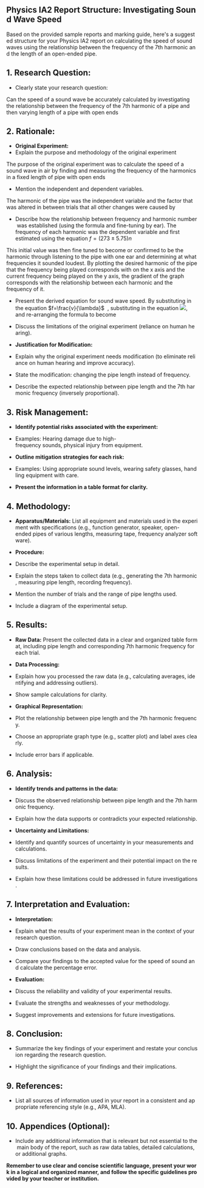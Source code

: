 ## Physics IA2 Report Structure: Investigating Sound Wave Speed

Based on the provided sample reports and marking guide, here's a suggested structure for your Physics IA2 report on calculating the speed of sound waves using the relationship between the frequency of the 7th harmonic and the length of an open-ended pipe.

## 1. Research Question:

- Clearly state your research question:

Can the speed of a sound wave be accurately calculated by investigating the relationship between the frequency of the 7th harmonic of a pipe and then varying length of a pipe with open ends

## 2. Rationale:

- **Original Experiment:**
- Explain the purpose and methodology of the original experiment

 The purpose of the original experiment was to calculate the speed of a sound wave in air by finding and measuring the frequency of the harmonics in a fixed length of pipe with open ends

- Mention the independent and dependent variables.

The harmonic of the pipe was the independent variable and the factor that was altered in between trials that all other changes were caused by
- Describe how the relationship between frequency and harmonic number was established (using the formula and fine-tuning by ear).
The frequency of each harmonic was the dependent variable and first estimated using the equation $f=(273\pm5.75)n$ 

This initial value was then fine tuned to become or confirmed to be the harmonic through listening to the pipe with one ear and determining at what frequencies it sounded loudest. By plotting the desired harmonic of the pipe that the frequency being played corresponds with on the x axis and the current frequency being played on the y axis, the gradient of the graph corresponds with the relationship between each harmonic and the frequency of it.
 
 - Present the derived equation for sound wave speed.
By substituting in the equation $f=\frac{v}{\lambda}$  , substituting in the equation ![](file:///C:/Users/CRACKH~1/AppData/Local/Temp/msohtmlclip1/01/clip_image004.png), and re-arranging the formula to become
- Discuss the limitations of the original experiment (reliance on human hearing).

- **Justification for Modification:**

- Explain why the original experiment needs modification (to eliminate reliance on human hearing and improve accuracy).

- State the modification: changing the pipe length instead of frequency.

- Describe the expected relationship between pipe length and the 7th harmonic frequency (inversely proportional).


## 3. Risk Management:

- **Identify potential risks associated with the experiment:**

- Examples: Hearing damage due to high-frequency sounds, physical injury from equipment.

- **Outline mitigation strategies for each risk:**

- Examples: Using appropriate sound levels, wearing safety glasses, handling equipment with care.

- **Present the information in a table format for clarity.**


## 4. Methodology:

- **Apparatus/Materials:** List all equipment and materials used in the experiment with specifications (e.g., function generator, speaker, open-ended pipes of various lengths, measuring tape, frequency analyzer software).

- **Procedure:**

- Describe the experimental setup in detail.

- Explain the steps taken to collect data (e.g., generating the 7th harmonic, measuring pipe length, recording frequency).

- Mention the number of trials and the range of pipe lengths used.

- Include a diagram of the experimental setup.


## 5. Results:

- **Raw Data:** Present the collected data in a clear and organized table format, including pipe length and corresponding 7th harmonic frequency for each trial.

- **Data Processing:**

- Explain how you processed the raw data (e.g., calculating averages, identifying and addressing outliers).

- Show sample calculations for clarity.

- **Graphical Representation:**

- Plot the relationship between pipe length and the 7th harmonic frequency.

- Choose an appropriate graph type (e.g., scatter plot) and label axes clearly.

- Include error bars if applicable.


## 6. Analysis:

- **Identify trends and patterns in the data:**

- Discuss the observed relationship between pipe length and the 7th harmonic frequency.

- Explain how the data supports or contradicts your expected relationship.

- **Uncertainty and Limitations:**

- Identify and quantify sources of uncertainty in your measurements and calculations.

- Discuss limitations of the experiment and their potential impact on the results.

- Explain how these limitations could be addressed in future investigations.


## 7. Interpretation and Evaluation:

- **Interpretation:**

- Explain what the results of your experiment mean in the context of your research question.

- Draw conclusions based on the data and analysis.

- Compare your findings to the accepted value for the speed of sound and calculate the percentage error.

- **Evaluation:**

- Discuss the reliability and validity of your experimental results.

- Evaluate the strengths and weaknesses of your methodology.

- Suggest improvements and extensions for future investigations.


## 8. Conclusion:

- Summarize the key findings of your experiment and restate your conclusion regarding the research question.

- Highlight the significance of your findings and their implications.


## 9. References:

- List all sources of information used in your report in a consistent and appropriate referencing style (e.g., APA, MLA).


## 10. Appendices (Optional):

- Include any additional information that is relevant but not essential to the main body of the report, such as raw data tables, detailed calculations, or additional graphs.


**Remember to use clear and concise scientific language, present your work in a logical and organized manner, and follow the specific guidelines provided by your teacher or institution.**